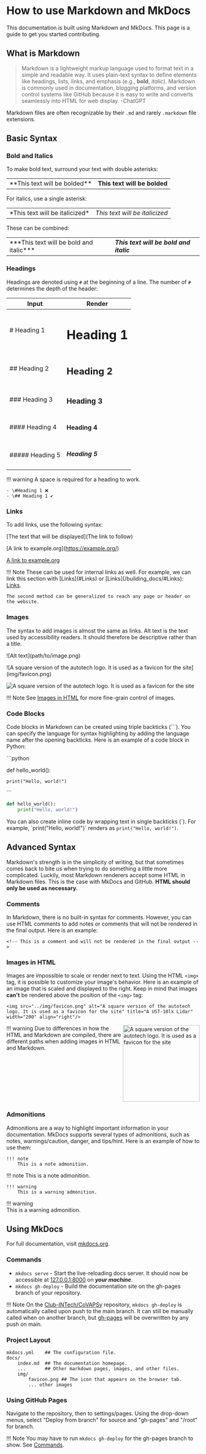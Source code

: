 # How to use Markdown and MkDocs

This documentation is built using Markdown and MkDocs. This page is a guide to get you started contributing.

## What is Markdown

> Markdown is a lightweight markup language used to format text in a simple and readable way. It uses plain-text syntax to define elements like headings, lists, links, and emphasis (e.g., **bold**, *italic*). Markdown is commonly used in documentation, blogging platforms, and version control systems like GitHub because it is easy to write and converts seamlessly into HTML for web display. -ChatGPT

Markdown files are often recognizable by their `.md` and rarely `.markdown` file extensions.

## Basic Syntax

### Bold and Italics

To make bold text, surround your text with double asterisks:
<table>
    <tr>
        <td>**This text will be bolded**</td>
        <td><b>This text will be bolded</b></td>
    </tr>
</table>

For italics, use a single asterisk:
<table>
    <tr>
        <td>*This text will be italicized*</td>
        <td><i>This text will be italicized</i></td>
    </tr>
</table>

These can be combined:
<table>
    <tr>
        <td>***This text will be bold and italic***</td>
        <td><b><i>This text will be bold and italic</i></b></td>
    </tr>
</table>

### Headings

Headings are denoted using `#` at the beginning of a line. The number of `#` determines the depth of the header:

| Input            | Render                   |
|------------------|------------------        |
| # Heading 1      | <h1> Heading 1  </h1>    |
| ## Heading 2     | <h2> Heading 2  </h2>    |
| ### Heading 3    | <h3> Heading 3  </h3>    |
| #### Heading 4   | <h4> Heading 4  </h4>    |
| ##### Heading 5  | <h5> Heading 5  </h5>    |

!!! warning 
    A space is required for a heading to work. 

    - \#Heading 1 ❌ 
    - \## Heading 1 ✔️

### Links

To add links, use the following syntax:

\[The text that will be displayed](The link to follow)

\[A link to example.org](https://example.org/)

[A link to example.org](https://example.org/)

!!! Note
    These can be used for internal links as well. For example, we can link this section with \[Links](#Links) or \[Links](/building_docs/#Links): [Links](#links).

    The second method can be generalized to reach any page or header on the website.

### Images 

The syntax to add images is almost the same as links. Alt text is the text used by accessibility readers. It should therefore be descriptive rather than a title.

\!\[Alt text](path/to/image.png)

\!\[A square version of the autotech logo. It is used as a favicon for the site](img/favicon.png)

![A square version of the autotech logo. It is used as a favicon for the site](img/favicon.png)

!!! Note
    See [Images in HTML](#images-in-html) for more fine-grain control of images.

### Code Blocks

Code blocks in Markdown can be created using triple backticks (\`\`\`). You can specify the language for syntax highlighting by adding the language name after the opening backticks. Here is an example of a code block in Python:

\`\`\`python

def hello_world():

    print("Hello, world!")

\`\`\`

```python
def hello_world():
    print("Hello, world!")
```

You can also create inline code by wrapping text in single backticks (\`). For example, \`print("Hello, world!")\` renders as `print("Hello, world!")`.

## Advanced Syntax

Markdown's strength is in the simplicity of writing, but that sometimes comes back to bite us when trying to do something a little more complicated. Luckily, most Markdown renderers accept some HTML in Markdown files. This is the case with MkDocs and GitHub. **HTML should only be used as necessary.**

### Comments

In Markdown, there is no built-in syntax for comments. However, you can use HTML comments to add notes or comments that will not be rendered in the final output. Here is an example:

```
<!-- This is a comment and will not be rendered in the final output -->
```

### Images in HTML

Images are impossible to scale or render next to text. Using the HTML `<img>` tag, it is possible to customize your image's behavior. Here is an example of an image that is scaled and displayed to the right. Keep in mind that images **can't** be rendered above the position of the `<img>` tag:

```
<img src="../img/favicon.png" alt="A square version of the autotech logo. It is used as a favicon for the site" title="A UST-10lx Lidar" width="200" align="right"/>
```

<img src="../img/favicon.png" alt="A square version of the autotech logo. It is used as a favicon for the site" title="A UST-10lx Lidar" width="200" align="right"/>

!!! warning
    Due to differences in how the HTML and Markdown are compiled, there are different paths when adding images in HTML and Markdown.

<div style="clear: both;"></div> <!-- ensure no overlap with next element -->

### Admonitions

Admonitions are a way to highlight important information in your documentation. MkDocs supports several types of admonitions, such as notes, warnings/caution, danger, and tips/hint. Here is an example of how to use them:

```
!!! note
    This is a note admonition.
```
!!! note
    This is a note admonition.

```
!!! warning
    This is a warning admonition.
```
!!! warning   
    This is a warning admonition.

## Using MkDocs

For full documentation, visit [mkdocs.org](https://www.mkdocs.org).

### Commands

* `mkdocs serve` - Start the live-reloading docs server. It should now be accessible at [127.0.0.1:8000](http://127.0.0.1:8000/) on ***your machine***.
* `mkdocs gh-deploy` - Build the documentation site on the gh-pages branch of your repository.

!!! Note
    On the [Club-INTech/CoVAPSy](https://github.com/Club-INTech/CoVAPSy) repository, `mkdocs gh-deploy` is automatically called upon push to the main branch. It can still be manually called when on another branch, but [gh-pages](https://github.com/Club-INTech/CoVAPSy/tree/gh-pages) will be overwritten by any push on main.

### Project Layout

    mkdocs.yml    ## The configuration file.
    docs/
        index.md  ## The documentation homepage.
        ...       ## Other markdown pages, images, and other files.
        img/
            favicon.png ## The icon that appears on the browser tab.
            ... other images

### Using GitHub Pages

Navigate to the repository, then to settings/pages. Using the drop-down menus, select "Deploy from branch" for source and "gh-pages" and "/root" for branch.

!!! Note
    You may have to run `mkdocs gh-deploy` for the gh-pages branch to show. See [Commands](#commands).
